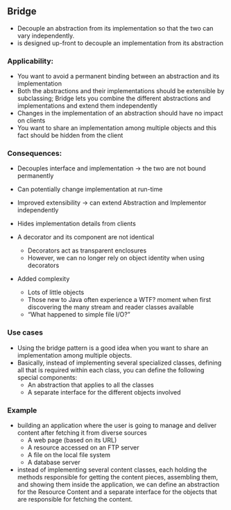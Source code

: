 ## Bridge 
- Decouple an abstraction from its implementation so that the two can vary independently.
- is designed up-front to decouple an implementation from its abstraction
### Applicability:
- You want to avoid a permanent binding between an abstraction and its implementation
- Both the abstractions and their implementations should be extensible by subclassing; Bridge lets you combine the different abstractions and implementations and extend them independently
- Changes in the implementation of an abstraction should have no impact on clients
- You want to share an implementation among multiple objects and this fact should be hidden from the client

### Consequences:
- Decouples interface and implementation → the two are not bound permanently
- Can potentially change implementation at run-time
- Improved extensibility → can extend Abstraction and Implementor independently
- Hides implementation details from clients

- A decorator and its component are not identical
    - Decorators act as transparent enclosures
    - However, we can no longer rely on object identity when using decorators
- Added complexity
    - Lots of little objects
    - Those new to Java often experience a WTF? moment when first discovering the many stream and reader classes available
    - “What happened to simple file I/O?”
### Use cases
- Using the bridge pattern is a good idea when you want to share an implementation among multiple objects. 
- Basically, instead of implementing several specialized classes, defining all that is required within each class, you can define the following special components:
    - An abstraction that applies to all the classes
    - A separate interface for the different objects involved

### Example 
- building an application where the user is going to manage and deliver content after fetching it from diverse sources
    - A web page (based on its URL)
    - A resource accessed on an FTP server 
    - A file on the local file system
    - A database server
- instead of implementing several content classes, each holding the methods responsible for getting the content pieces, assembling them, and showing them inside the application, we can define an abstraction for the Resource Content and a separate interface for the objects that are responsible for fetching the content.